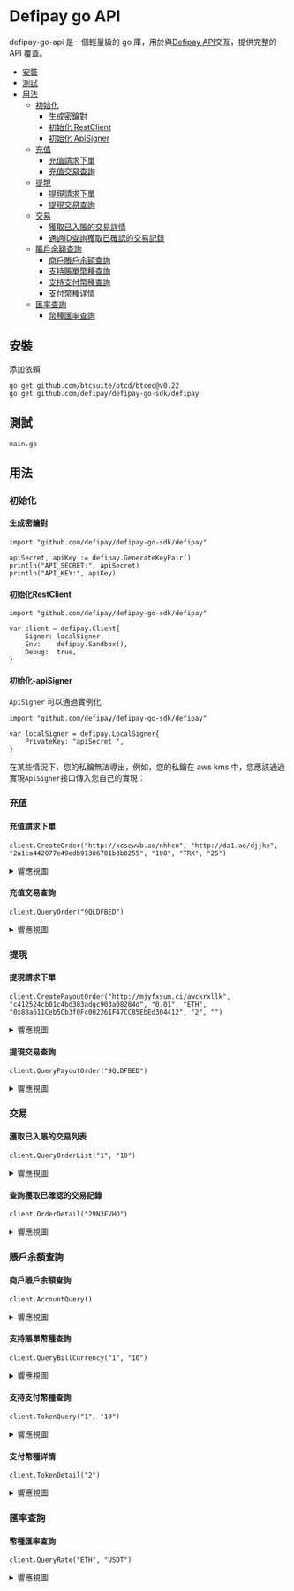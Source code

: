 # Defipay go API

defipay-go-api 是一個輕量級的 go 庫，用於與[Defipay API](http://doc.defipay.biz/)交互，提供完整的 API 覆蓋。


* [安裝](#安裝)
* [測試](#測試)
* [用法](#用法)
    * [初始化](#初始化)
        * [生成密鑰對](#生成密鑰對)
        * [初始化 RestClient](#初始化RestClient)
        * [初始化 ApiSigner](#初始化-apisigner)
    * [充值](#充值)
        * [充值請求下單](#充值請求下單)
        * [充值交易查詢](#充值交易查詢)
    * [提現](#提現)
        * [提現請求下單](#提現請求下單)
        * [提現交易查詢](#提現交易查詢)
    * [交易](#交易)
        * [獲取已入賬的交易詳情](#獲取已入賬的交易詳情)
        * [通過ID查詢獲取已確認的交易記錄](#通過ID查詢獲取已確認的交易記錄)
    * [賬戶余額查詢](#賬戶余額查詢)
        * [商戶賬戶余額查詢](#商戶賬戶余額查詢)
        * [支持賬單幣種查詢](#支持賬單幣種查詢)
        * [支持支付幣種查詢](#支持支付幣種查詢)
        * [支付幣種详情](#支付幣種详情)
    * [匯率查詢](#匯率查詢)
        * [幣種匯率查詢](#幣種匯率查詢)

## 安裝

添加依賴

``` 
go get github.com/btcsuite/btcd/btcec@v0.22
go get github.com/defipay/defipay-go-sdk/defipay
```

## 測試

```
main.go
```

## 用法

### 初始化

#### 生成密鑰對

```
import "github.com/defipay/defipay-go-sdk/defipay"

apiSecret, apiKey := defipay.GenerateKeyPair()
println("API_SECRET:", apiSecret)
println("API_KEY:", apiKey)
```

#### 初始化RestClient

```
import "github.com/defipay/defipay-go-sdk/defipay"

var client = defipay.Client{
	Signer: localSigner,
	Env:    defipay.Sandbox(),
	Debug:  true,
}
```

#### 初始化-apiSigner


`ApiSigner` 可以通過實例化
```
import "github.com/defipay/defipay-go-sdk/defipay"

var localSigner = defipay.LocalSigner{
	PrivateKey: "apiSecret ",
}
```

在某些情況下，您的私鑰無法導出，例如，您的私鑰在 aws kms 中，您應該通過實現`ApiSigner`接口傳入您自己的實現：

### 充值

#### 充值請求下單

```
client.CreateOrder("http://xcsewvb.ao/nhhcn", "http://da1.ao/djjke", "2a1ca442077e49edb91306701b3b0255", "100", "TRX", "25")
```
<details>
<summary>響應視圖</summary>

```
{"code":200,"msg":"OK","data":{"amount":"100","cashierUrl":"http://www.defipay.biz/customer/#/order/9QLDFBED","currency":"TRX","currencyLogoUrl":"https://defipay-test.oss-cn-hangzhou.aliyuncs.com/defipay_v_1.0/c205901ff60f4d588d4617bbaa0bc939.png","memberTransNo":"bcb9559afce6477b92e0d05c01cd4be0","tokenInfo":[{"address":"TVCsvmAvKyubwJtLweHhwDqKWtn8iXrWhJ","amount":"100","chainAssertDecimal":6,"chainAssertId":null,"chainId":null,"coinType":"Mainnet","displayName":"TRX","logoUrl":"https://defipay-test.oss-cn-hangzhou.aliyuncs.com/defipay_v_1.0/c205901ff60f4d588d4617bbaa0bc939.png","shortName":"TRX"}],"transNo":"9QLDFBED"},"success":true}
```
</details>

#### 充值交易查詢
```
client.QueryOrder("9QLDFBED")
```
<details>
<summary>響應視圖</summary>

```
{"code":200,"msg":"OK","data":{"amount":"100","billAmount":"","createTime":"1652076718","currency":"TRX","id":null,"memberSeq":"80000032","memberTransNo":"bcb9559afce6477b92e0d05c01cd4be0","settleTime":"0","shortName":"","state":"300","toAddress":"","transNo":"9QLDFBED"},"success":true}
```
</details>


### 提現
#### 提現請求下單

```
client.CreatePayoutOrder("http://mjyfxsum.ci/awckrxllk", "c412524cb01c4bd383adgc903a08284d", "0.01", "ETH", "0x88a611Ceb5Cb3f0Fc002261F47CC85EbEd304412", "2", "")
```
<details>
<summary>響應視圖</summary>

```
{"code":200,"msg":"OK","data":{"transNo":"C5LOTLWK","memberTransNo":"c412524cb01c4bd383adgc903a08284d","currency":"ETH","amount":"0.01","tokenId":2,"tokenAmount":"0.01"},"success":true}
```
</details>

#### 提現交易查詢
```
client.QueryPayoutOrder("9QLDFBED")
```
<details>
<summary>響應視圖</summary>

```
{"code":200,"msg":"OK","data":{"amount":"100","billAmount":"","createTime":"1652076718","currency":"TRX","id":null,"memberSeq":"80000032","memberTransNo":"bcb9559afce6477b92e0d05c01cd4be0","settleTime":"0","shortName":"","state":"300","toAddress":"","transNo":"9QLDFBED"},"success":true}
```
</details>

### 交易

#### 獲取已入賬的交易列表

```
client.QueryOrderList("1", "10")
```
<details>
<summary>響應視圖</summary>

```
{"code":200,"msg":"OK","data":[{"id":4546,"transNo":"C5LOTLWK","memberTransNo":"payouttest111","memberSeq":"80000029","amount":"1000","currency":"USDT","toAddress":"0x3531C5F7540aDC5e5d640De11DE524cD379CC717","shortName":"ETH","billAmount":"0.374510748524758788","state":"300","createTime":"1651906147","settleTime":"0"},{"id":3170,"transNo":"1SQKTD17","memberTransNo":"test122234124","memberSeq":"80000029","amount":"1000","currency":"USDT","toAddress":"","shortName":"","billAmount":"","state":"300","createTime":"1651905865","settleTime":"0"}],"success":true}
```
</details>

#### 查詢獲取已確認的交易記錄
```
client.OrderDetail("29N3FVHO")
```
<details>
<summary>響應視圖</summary>

```
{"code":200,"msg":"OK","data":{"id":2873,"transNo":"29N3FVHO","memberTransNo":"202205050000000001","memberSeq":"80000020","amount":"0.1","currency":"ETH","toAddress":"0x8034761a6b9b2aa11f5b5fc9c5539a8061e0d759","shortName":"ETH","billAmount":"0.1","state":"200","createTime":"1651750925","settleTime":"1651754339"},"success":true}
```

</details>

### 賬戶余額查詢
#### 商戶賬戶余額查詢

```
client.AccountQuery()
```
<details>
<summary>響應視圖</summary>

```
{"code":200,"msg":"OK","data":[{"totalAmount":0,"frozenAmount":0,"availableAmount":0,"tokenId":2,"shortName":"ETH","name":"Ether","displayName":"ETH","logoUrl":"https:\/\/defipay-test.oss-cn-hangzhou.aliyuncs.com\/defipay_v_1.0\/ba40da70bed74489a7ed6adaed495763.png"},{"totalAmount":0,"frozenAmount":0,"availableAmount":0,"tokenId":3,"shortName":"USDT","name":"Tether","displayName":"USDT-ERC20","logoUrl":"https:\/\/defipay-test.oss-cn-hangzhou.aliyuncs.com\/defipay_v_1.0\/1b88c0c2dba04080bd3165843de3ffae.png"}],"success":true}
```
</details>

#### 支持賬單幣種查詢

```
client.QueryBillCurrency("1", "10")
```

<details>
<summary>響應視圖</summary>

```
{"code":200,"msg":"OK","data":[{"assertId":"AED","typeIsCrypto":0},{"assertId":"AUD","typeIsCrypto":0},{"assertId":"BRC","typeIsCrypto":0},{"assertId":"BYN","typeIsCrypto":0},{"assertId":"CAD","typeIsCrypto":0},{"assertId":"CHF","typeIsCrypto":0},{"assertId":"CLP","typeIsCrypto":0},{"assertId":"CNY","typeIsCrypto":0},{"assertId":"DEM","typeIsCrypto":0},{"assertId":"DKK","typeIsCrypto":0}],"success":true}
```
</details>

#### 支持支付幣種查詢

```
client.TokenQuery("1", "10")
```
<details>
<summary>響應視圖</summary>

```
{"code":200,"msg":"OK","data":[{"id":1,"name":"BTC","displayName":"BTC","shortName":"BTC","logoUrl":"https:\/\/defipay-test.oss-cn-hangzhou.aliyuncs.com\/defipay_v_1.0\/8f6e5e2382f94028b87307ad5c73c52e.png","chainAssertId":null,"chainAssertDecimal":"6"},{"id":2,"name":"Ether","displayName":"ETH","shortName":"ETH","logoUrl":"https:\/\/defipay-test.oss-cn-hangzhou.aliyuncs.com\/defipay_v_1.0\/ba40da70bed74489a7ed6adaed495763.png","chainAssertId":null,"chainAssertDecimal":"18"},{"id":3,"name":"Tether","displayName":"USDT-ERC20","shortName":"USDT","logoUrl":"https:\/\/defipay-test.oss-cn-hangzhou.aliyuncs.com\/defipay_v_1.0\/1b88c0c2dba04080bd3165843de3ffae.png","chainAssertId":"0xdac17f958d2ee523a2206206994597c13d831ec7","chainAssertDecimal":"6"},{"id":4,"name":"Binance Coin","displayName":"BNB","shortName":"BNB","logoUrl":"https:\/\/defipay-test.oss-cn-hangzhou.aliyuncs.com\/defipay_v_1.0\/6300d391da1642c58c6673f32235db89.png","chainAssertId":null,"chainAssertDecimal":"18"},{"id":5,"name":"USDC","displayName":"USDC-ERC20","shortName":"USDC","logoUrl":"https:\/\/defipay-test.oss-cn-hangzhou.aliyuncs.com\/defipay_v_1.0\/b5afa9c1d46842cea775d3e63c9287b7.png","chainAssertId":"0xa0b86991c6218b36c1d19d4a2e9eb0ce3606eb48","chainAssertDecimal":"6"},{"id":6,"name":"Ripple","displayName":"XRP-BEP20","shortName":"XRP","logoUrl":"https:\/\/defipay-test.oss-cn-hangzhou.aliyuncs.com\/defipay_v_1.0\/7df1c4bc20054894b52b4aa6a7ae1e81.png","chainAssertId":"0x1d2f0da169ceb9fc7b3144628db156f3f6c60dbe","chainAssertDecimal":"18"},{"id":7,"name":"Cardano","displayName":"ADA-BEP20","shortName":"ADA","logoUrl":"https:\/\/defipay-test.oss-cn-hangzhou.aliyuncs.com\/defipay_v_1.0\/35d6f3167e9c4a9dae0ef34c50a1deb0.png","chainAssertId":"0x3ee2200efb3400fabb9aacf31297cbdd1d435d47","chainAssertDecimal":"18"},{"id":8,"name":"Solana","displayName":"SOL","shortName":"SOL","logoUrl":"https:\/\/defipay-test.oss-cn-hangzhou.aliyuncs.com\/defipay_v_1.0\/068abeb1076c40189d64c69cf70ed6e6.png","chainAssertId":null,"chainAssertDecimal":"18"},{"id":9,"name":"Luna Coin","displayName":"LUNA","shortName":"LUNA","logoUrl":"https:\/\/defipay-test.oss-cn-hangzhou.aliyuncs.com\/defipay_v_1.0\/a8a96dd9240c425291bb87178aae935c.png","chainAssertId":null,"chainAssertDecimal":"18"},{"id":10,"name":"AVAX","displayName":"AVAX-C","shortName":"AVAX","logoUrl":"https:\/\/defipay-test.oss-cn-hangzhou.aliyuncs.com\/defipay_v_1.0\/62f25f5cf608415587a7cda95d9238c0.png","chainAssertId":null,"chainAssertDecimal":"18"}],"success":true}
```
</details>

#### 支付幣種详情

```
client.TokenDetail("2")
```
<details>
<summary>響應視圖</summary>

```
{"code":200,"msg":"OK","data":{"availableAmount":0,"createTime":1651909485,"frozenAmount":0,"id":245,"memberSeq":"80000032","shortName":"ETH","tokenId":2,"totalAmount":0,"updateTime":1651909485,"version":0},"success":true}
```
</details>


### 匯率查詢
#### 幣種匯率查詢

```
client.QueryRate("ETH", "USDT")
```
<details>
<summary>響應視圖</summary>

```
{"code":200,"msg":"OK","data":{"rate":"2669.8356867640886695401071913","rateTime":1651896014},"success":true}
```
</details>


